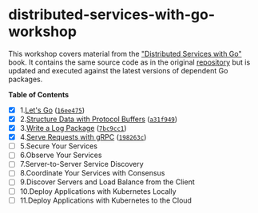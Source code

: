 # distributed-services-with-go-workshop

This workshop covers material from
the ["Distributed Services with Go"](https://www.amazon.ca/Distributed-Services-Go-Reliable-Maintainable/dp/1680507605)
book. It contains the same source code as in the original [repository](https://github.com/travisjeffery/proglog) 
but is updated and executed against the latest versions of dependent Go packages.

**Table of Contents**

- [X] 1.[Let's Go](/LetsGo) ([`16ee475`](https://github.com/igor-baiborodine/distributed-services-with-go-workshop/commit/16ee475f56930642ef5d8e9b44d866dc010b4c73))
- [X] 2.[Structure Data with Protocol Buffers](/StructureDataWithProtobuf) ([`a31f949`](https://github.com/igor-baiborodine/distributed-services-with-go-workshop/commit/a31f949476e53ad012d92ea2f2f45bd873ad5c71))
- [X] 3.[Write a Log Package](/WriteALogPackage) ([`7bc9cc1`](https://github.com/igor-baiborodine/distributed-services-with-go-workshop/commit/7bc9cc1da97b385626eac96064760421c93f8d8e))
- [X] 4.[Serve Requests with gRPC](/ServeRequestsWithgRPC) ([`198263c`](https://github.com/igor-baiborodine/distributed-services-with-go-workshop/commit/198263ca48841271406253c83189bbfd399996ba))
- [ ] 5.Secure Your Services
- [ ] 6.Observe Your Services
- [ ] 7.Server-to-Server Service Discovery
- [ ] 8.Coordinate Your Services with Consensus
- [ ] 9.Discover Servers and Load Balance from the Client
- [ ] 10.Deploy Applications with Kubernetes Locally
- [ ] 11.Deploy Applications with Kubernetes to the Cloud
